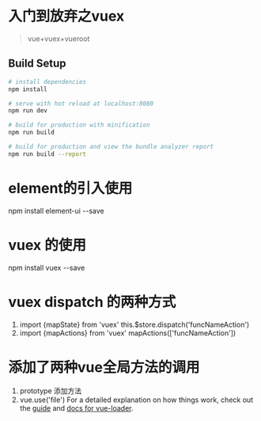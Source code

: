 # 入门到放弃之vuex

> vue+vuex+vueroot

## Build Setup

``` bash
# install dependencies
npm install

# serve with hot reload at localhost:8080
npm run dev

# build for production with minification
npm run build

# build for production and view the bundle analyzer report
npm run build --report
```
# element的引入使用
npm install element-ui --save
# vuex 的使用
npm install vuex --save
# vuex dispatch 的两种方式
1. 	import {mapState} from 'vuex'
	this.$store.dispatch('funcNameAction')
2.  import {mapActions} from 'vuex'
	mapActions(['funcNameAction'])
# 添加了两种vue全局方法的调用
1. prototype 添加方法
2. vue.use('file')
For a detailed explanation on how things work, check out the [guide](http://vuejs-templates.github.io/webpack/) and [docs for vue-loader](http://vuejs.github.io/vue-loader).
